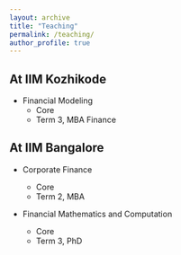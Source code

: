 ```yaml
---
layout: archive
title: "Teaching"
permalink: /teaching/
author_profile: true
---
```


## At IIM Kozhikode

- Financial Modeling
  - Core
  - Term 3, MBA Finance



## At IIM Bangalore

- Corporate Finance 
  - Core
  - Term 2, MBA

- Financial Mathematics and Computation 
  - Core
  - Term 3, PhD